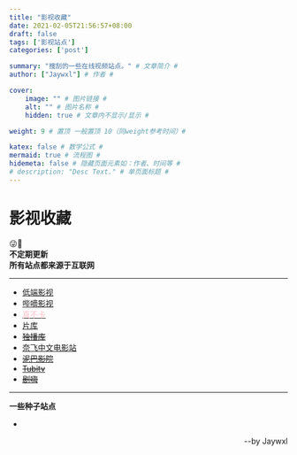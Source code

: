 ```yaml
---
title: "影视收藏"
date: 2021-02-05T21:56:57+08:00
draft: false
tags: ['影视站点']
categories: ['post']

summary: "搜刮的一些在线视频站点。" # 文章简介 #
author: ["Jaywxl"] # 作者 #

cover:
    image: "" # 图片链接 #
    alt: "" # 图片名称 #
    hidden: true # 文章内不显示/显示 #

weight: 9 # 置顶 一般置顶 10（同weight参考时间）#

katex: false # 数学公式 #
mermaid: true # 流程图 #
hidemeta: false # 隐藏页面元素如：作者、时间等 #
# description: "Desc Text." # 单页面标题 #
---
```


# 影视收藏


😜🤥  
**不定期更新  
所有站点都来源于互联网**

---

*   [低端影视](https://ddrk.me)
*   [哔嘀影视](https://www.btbdys.com)
*   [<font color = pink> 真不卡 </font>](https://ikan.neocities.org/)
*   [片库](https://www.btnull.re/)
*   ~~[独播库](https://www.duboku.tv)~~
*   [奈飞中文电影站](https://yanetflix.com)
*   ~~[泥巴影院](https://www.mudvod.tv)~~
*   ~~[Tubitv](https://www.mudvod.tv)~~
*   ~~[剧嗨](https://www.mudvod.tv)~~

---

**一些种子站点**

- 

<p align ='right'>--by Jaywxl</p>
<!--

